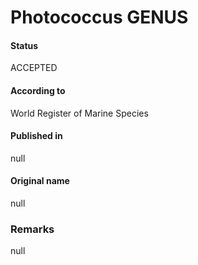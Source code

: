 Photococcus GENUS
=======

#### Status
ACCEPTED

#### According to
World Register of Marine Species

#### Published in
null

#### Original name
null

### Remarks
null
